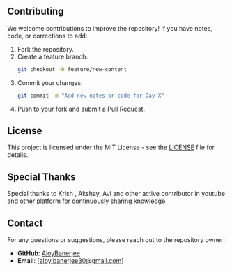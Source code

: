 ## Contributing

We welcome contributions to improve the repository! If you have notes, code, or corrections to add:

1. Fork the repository.
2. Create a feature branch:
   ```bash
   git checkout -b feature/new-content
   ```
3. Commit your changes:
   ```bash
   git commit -m "Add new notes or code for Day X"
   ```
4. Push to your fork and submit a Pull Request.

## License

This project is licensed under the MIT License - see the [LICENSE](LICENSE) file for details.

## Special Thanks

Special thanks to Krish , Akshay, Avi and other active contributor in youtube and other platform for continuously sharing knowledge 

## Contact

For any questions or suggestions, please reach out to the repository owner:

- **GitHub**: [AloyBanerjee](https://github.com/AloyBanerjee)
- **Email**: [aloy.banerjee30@gmail.com]
